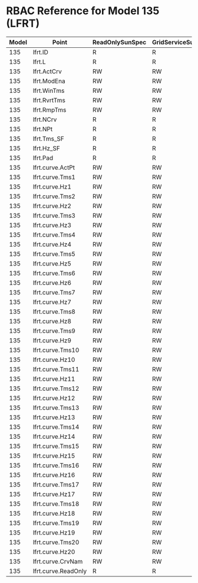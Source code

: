 # RBAC Reference for Model 135 (LFRT)

| Model | Point | ReadOnlySunSpec | GridServiceSunSpec | NetworkAdministratorSunSpec | SuperAdministratorSpec | 
|-------|-------|------------------|---------------------|------------------|--------------------|
| 135 | lfrt.ID | R | R | R | R |
| 135 | lfrt.L | R | R | R | R |
| 135 | lfrt.ActCrv | RW | RW | RW | RW |
| 135 | lfrt.ModEna | RW | RW | RW | RW |
| 135 | lfrt.WinTms | RW | RW | RW | RW |
| 135 | lfrt.RvrtTms | RW | RW | RW | RW |
| 135 | lfrt.RmpTms | RW | RW | RW | RW |
| 135 | lfrt.NCrv | R | R | R | R |
| 135 | lfrt.NPt | R | R | R | R |
| 135 | lfrt.Tms_SF | R | R | R | R |
| 135 | lfrt.Hz_SF | R | R | R | R |
| 135 | lfrt.Pad | R | R | R | R |
| 135 | lfrt.curve.ActPt | RW | RW | RW | RW |
| 135 | lfrt.curve.Tms1 | RW | RW | RW | RW |
| 135 | lfrt.curve.Hz1 | RW | RW | RW | RW |
| 135 | lfrt.curve.Tms2 | RW | RW | RW | RW |
| 135 | lfrt.curve.Hz2 | RW | RW | RW | RW |
| 135 | lfrt.curve.Tms3 | RW | RW | RW | RW |
| 135 | lfrt.curve.Hz3 | RW | RW | RW | RW |
| 135 | lfrt.curve.Tms4 | RW | RW | RW | RW |
| 135 | lfrt.curve.Hz4 | RW | RW | RW | RW |
| 135 | lfrt.curve.Tms5 | RW | RW | RW | RW |
| 135 | lfrt.curve.Hz5 | RW | RW | RW | RW |
| 135 | lfrt.curve.Tms6 | RW | RW | RW | RW |
| 135 | lfrt.curve.Hz6 | RW | RW | RW | RW |
| 135 | lfrt.curve.Tms7 | RW | RW | RW | RW |
| 135 | lfrt.curve.Hz7 | RW | RW | RW | RW |
| 135 | lfrt.curve.Tms8 | RW | RW | RW | RW |
| 135 | lfrt.curve.Hz8 | RW | RW | RW | RW |
| 135 | lfrt.curve.Tms9 | RW | RW | RW | RW |
| 135 | lfrt.curve.Hz9 | RW | RW | RW | RW |
| 135 | lfrt.curve.Tms10 | RW | RW | RW | RW |
| 135 | lfrt.curve.Hz10 | RW | RW | RW | RW |
| 135 | lfrt.curve.Tms11 | RW | RW | RW | RW |
| 135 | lfrt.curve.Hz11 | RW | RW | RW | RW |
| 135 | lfrt.curve.Tms12 | RW | RW | RW | RW |
| 135 | lfrt.curve.Hz12 | RW | RW | RW | RW |
| 135 | lfrt.curve.Tms13 | RW | RW | RW | RW |
| 135 | lfrt.curve.Hz13 | RW | RW | RW | RW |
| 135 | lfrt.curve.Tms14 | RW | RW | RW | RW |
| 135 | lfrt.curve.Hz14 | RW | RW | RW | RW |
| 135 | lfrt.curve.Tms15 | RW | RW | RW | RW |
| 135 | lfrt.curve.Hz15 | RW | RW | RW | RW |
| 135 | lfrt.curve.Tms16 | RW | RW | RW | RW |
| 135 | lfrt.curve.Hz16 | RW | RW | RW | RW |
| 135 | lfrt.curve.Tms17 | RW | RW | RW | RW |
| 135 | lfrt.curve.Hz17 | RW | RW | RW | RW |
| 135 | lfrt.curve.Tms18 | RW | RW | RW | RW |
| 135 | lfrt.curve.Hz18 | RW | RW | RW | RW |
| 135 | lfrt.curve.Tms19 | RW | RW | RW | RW |
| 135 | lfrt.curve.Hz19 | RW | RW | RW | RW |
| 135 | lfrt.curve.Tms20 | RW | RW | RW | RW |
| 135 | lfrt.curve.Hz20 | RW | RW | RW | RW |
| 135 | lfrt.curve.CrvNam | RW | RW | RW | RW |
| 135 | lfrt.curve.ReadOnly | R | R | R | R |
